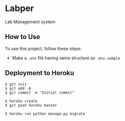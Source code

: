 # Labper

Lab Management system

## How to Use

To use this project, follow these steps:

- Make a `.env` file having same structure as `.env.sample`

## Deployment to Heroku

    $ git init
    $ git add -A
    $ git commit -m "Initial commit"

    $ heroku create
    $ git push heroku master

    $ heroku run python manage.py migrate
